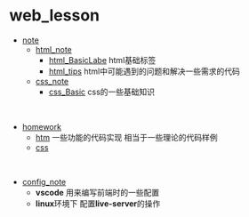 # web_lesson

* [note](https://github.com/LYNBZ1018/web_lesson/tree/master/note)
  * [html_note](https://github.com/LYNBZ1018/web_lesson/tree/master/note/html_note)
    * [html_BasicLabe](https://github.com/LYNBZ1018/web_lesson/blob/master/note/html_note/html_BasicLabel.md)    html基础标签
    * [html_tips](https://github.com/LYNBZ1018/web_lesson/blob/master/note/html_note/html_tips.md)                 html中可能遇到的问题和解决一些需求的代码
  * [css_note](https://github.com/LYNBZ1018/web_lesson/tree/master/note/css_note)
    * [css_Basic](https://github.com/LYNBZ1018/web_lesson/blob/master/note/css_note/css_Basic.md)				 css的一些基础知识

​      

* [homework](https://github.com/LYNBZ1018/web_lesson/tree/master/homework/html)
  * [htm](https://github.com/LYNBZ1018/web_lesson/blob/master/note/html_note/html_tips.md) 一些功能的代码实现 相当于一些理论的代码样例
  * [css]()

​     

* [config_note](https://github.com/LYNBZ1018/web_lesson/blob/master/config_note.md)
  * **vscode**   用来编写前端时的一些配置
  * **linux**环境下 配置**live-server**的操作